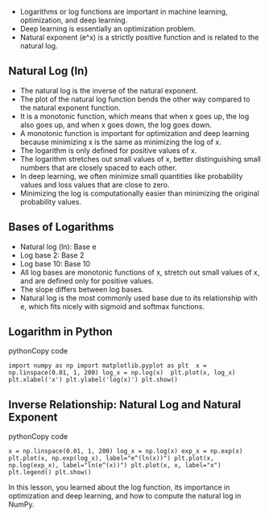 
-  Logarithms or log functions are important in machine learning, optimization, and deep learning.
-   Deep learning is essentially an optimization problem.
-   Natural exponent (e^x) is a strictly positive function and is related to the natural log.

## Natural Log (ln)

-   The natural log is the inverse of the natural exponent.
-   The plot of the natural log function bends the other way compared to the natural exponent function.
-   It is a monotonic function, which means that when x goes up, the log also goes up, and when x goes down, the log goes down.
-   A monotonic function is important for optimization and deep learning because minimizing x is the same as minimizing the log of x.
-   The logarithm is only defined for positive values of x.
-   The logarithm stretches out small values of x, better distinguishing small numbers that are closely spaced to each other.
-   In deep learning, we often minimize small quantities like probability values and loss values that are close to zero.
-   Minimizing the log is computationally easier than minimizing the original probability values.

## Bases of Logarithms

-   Natural log (ln): Base e
-   Log base 2: Base 2
-   Log base 10: Base 10
-   All log bases are monotonic functions of x, stretch out small values of x, and are defined only for positive values.
-   The slope differs between log bases.
-   Natural log is the most commonly used base due to its relationship with e, which fits nicely with sigmoid and softmax functions.

## Logarithm in Python

pythonCopy code

`import numpy as np import matplotlib.pyplot as plt  x = np.linspace(0.01, 1, 200) log_x = np.log(x)  plt.plot(x, log_x) plt.xlabel('x') plt.ylabel('log(x)') plt.show()`

## Inverse Relationship: Natural Log and Natural Exponent

pythonCopy code

`x = np.linspace(0.01, 1, 200) log_x = np.log(x) exp_x = np.exp(x)  plt.plot(x, np.exp(log_x), label="e^(ln(x))") plt.plot(x, np.log(exp_x), label="ln(e^(x))") plt.plot(x, x, label="x") plt.legend() plt.show()`

In this lesson, you learned about the log function, its importance in optimization and deep learning, and how to compute the natural log in NumPy.